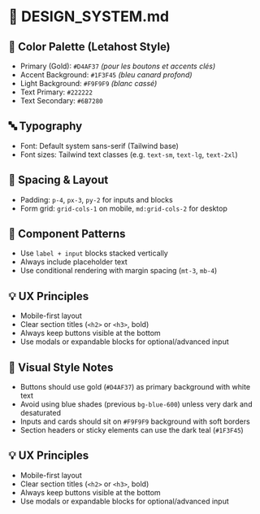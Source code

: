 # 🎨 DESIGN\_SYSTEM.md

## 🌈 Color Palette (Letahost Style)

* Primary (Gold): `#D4AF37` *(pour les boutons et accents clés)*
* Accent Background: `#1F3F45` *(bleu canard profond)*
* Light Background: `#F9F9F9` *(blanc cassé)*
* Text Primary: `#222222`
* Text Secondary: `#6B7280`

## 🔤 Typography

* Font: Default system sans-serif (Tailwind base)
* Font sizes: Tailwind text classes (e.g. `text-sm`, `text-lg`, `text-2xl`)

## 📐 Spacing & Layout

* Padding: `p-4`, `px-3`, `py-2` for inputs and blocks
* Form grid: `grid-cols-1` on mobile, `md:grid-cols-2` for desktop

## 🧱 Component Patterns

* Use `label + input` blocks stacked vertically
* Always include placeholder text
* Use conditional rendering with margin spacing (`mt-3`, `mb-4`)

## 💡 UX Principles

* Mobile-first layout
* Clear section titles (`<h2>` or `<h3>`, bold)
* Always keep buttons visible at the bottom
* Use modals or expandable blocks for optional/advanced input

## 🧩 Visual Style Notes

* Buttons should use gold (`#D4AF37`) as primary background with white text
* Avoid using blue shades (previous `bg-blue-600`) unless very dark and desaturated
* Inputs and cards should sit on `#F9F9F9` background with soft borders
* Section headers or sticky elements can use the dark teal (`#1F3F45`)


## 💡 UX Principles

* Mobile-first layout
* Clear section titles (`<h2>` or `<h3>`, bold)
* Always keep buttons visible at the bottom
* Use modals or expandable blocks for optional/advanced input
